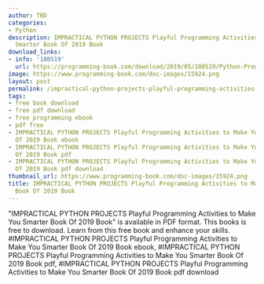 ```yaml
---
author: TBD
categories:
- Python
description: IMPRACTICAL PYTHON PROJECTS Playful Programming Activities to Make You
  Smarter Book Of 2019 Book
download_links:
- info: '180519'
  url: https://programming-book.com/download/2019/05/180519/Python-Programming123uo00es0280.pdf
image: https://www.programming-book.com/doc-images/15924.png
layout: post
permalink: /impractical-python-projects-playful-programming-activities-to-make-you-smarter-b.html
tags:
- free book download
- free pdf download
- free programming ebook
- pdf free
- IMPRACTICAL PYTHON PROJECTS Playful Programming Activities to Make You Smarter Book
  Of 2019 Book ebook
- IMPRACTICAL PYTHON PROJECTS Playful Programming Activities to Make You Smarter Book
  Of 2019 Book pdf
- IMPRACTICAL PYTHON PROJECTS Playful Programming Activities to Make You Smarter Book
  Of 2019 Book pdf download
thumbnail_url: https://www.programming-book.com/doc-images/15924.png
title: IMPRACTICAL PYTHON PROJECTS Playful Programming Activities to Make You Smarter
  Book Of 2019 Book
---
```


 
<div class="item-desc text-justify">
  "IMPRACTICAL PYTHON PROJECTS Playful Programming Activities to Make You Smarter Book Of 2019 Book" is available in PDF format. This books is free to download. Learn from this free book and enhance your skills.
  <br>
  #IMPRACTICAL PYTHON PROJECTS Playful Programming Activities to Make You Smarter Book Of 2019 Book ebook, #IMPRACTICAL PYTHON PROJECTS Playful Programming Activities to Make You Smarter Book Of 2019 Book pdf, #IMPRACTICAL PYTHON PROJECTS Playful Programming Activities to Make You Smarter Book Of 2019 Book pdf download
</div>